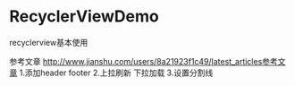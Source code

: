 # RecyclerViewDemo
recyclerview基本使用

参考文章
http://www.jianshu.com/users/8a21923f1c49/latest_articles参考文章
1.添加header footer
2.上拉刷新  下拉加载
3.设置分割线

